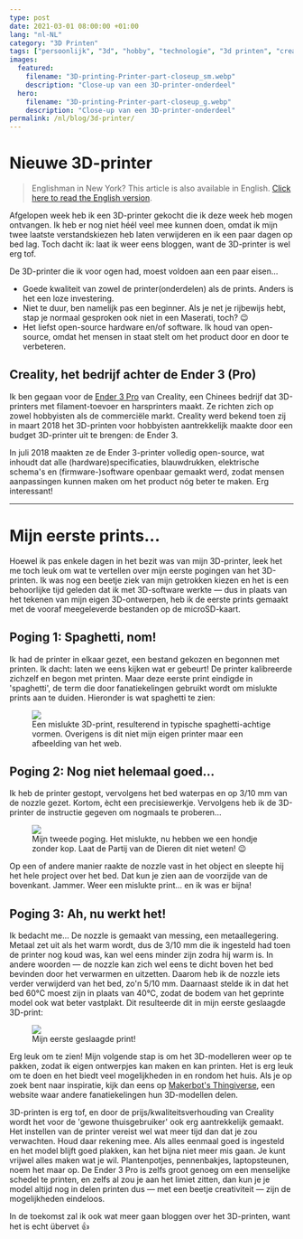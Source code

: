 ```yaml
---
type: post
date: 2021-03-01 08:00:00 +01:00
lang: "nl-NL"
category: "3D Printen"
tags: ["persoonlijk", "3d", "hobby", "technologie", "3d printen", "creativiteit"]
images:
  featured:
    filename: "3D-printing-Printer-part-closeup_sm.webp"
    description: "Close-up van een 3D-printer-onderdeel"
  hero:
    filename: "3D-printing-Printer-part-closeup_g.webp"
    description: "Close-up van een 3D-printer-onderdeel"
permalink: /nl/blog/3d-printer/
---
```


# Nieuwe 3D-printer

> Englishman in New York? This article is also available in English. [Click here to read the English version][English article version].

Afgelopen week heb ik een 3D-printer gekocht die ik deze week heb mogen ontvangen. Ik heb er nog niet héél veel mee kunnen doen, omdat ik mijn <tooltip text="ik klink nu heel dom">twee laatste verstandskiezen heb laten verwijderen</tooltip> en ik een <tooltip text="luie hond">paar dagen op bed lag</tooltip>. Toch dacht ik: laat ik weer eens bloggen, want de 3D-printer is wel erg tof.

De 3D-printer die ik voor ogen had, moest voldoen aan een paar eisen...

- Goede kwaliteit van zowel de printer(onderdelen) als de prints. Anders is het een loze investering.
- Niet te duur, ben namelijk pas een beginner. Als je net je rijbewijs hebt, stap je normaal gesproken ook niet in een <tooltip text="hele dure auto">Maserati</tooltip>, toch? :wink:
- Het liefst <tooltip text="iets waarvan alle ins en outs openbaar zijn gemaakt">open-source</tooltip> hardware en/of software. Ik houd van open-source, omdat het mensen in staat stelt om het product door en door te verbeteren.

## Creality, het bedrijf achter de Ender 3 (Pro)

Ik ben gegaan voor de [Ender 3 Pro][] van Creality, een Chinees bedrijf dat 3D-printers met <tooltip text="printbaar materiaal op een rol">filament</tooltip>-toevoer en <tooltip text="hars dat hard wordt door het met UV-licht te belichten">harsprinters</tooltip> maakt. Ze richten zich op zowel <tooltip text="zolderkamerautisten, zoals ik">hobbyisten</tooltip> als de commerciële markt. Creality werd bekend toen zij in maart 2018 het 3D-printen voor hobbyisten aantrekkelijk maakte door een budget 3D-printer uit te brengen: de Ender 3.

In juli 2018 maakten ze de Ender 3-printer volledig open-source, wat inhoudt dat alle (hardware)specificaties, blauwdrukken, elektrische schema's en (<tooltip text="stukje software dat de hardware aanstuurt, zoals de motors ">firmware</tooltip>-)software openbaar gemaakt werd, zodat mensen aanpassingen kunnen maken om het product nóg beter te maken. Erg interessant!

---

# Mijn eerste prints...

Hoewel ik pas enkele dagen in het bezit was van mijn 3D-printer, leek het me toch leuk om wat te vertellen over mijn eerste pogingen van het 3D-printen. Ik was nog een beetje ziek van mijn getrokken kiezen en het is een behoorlijke tijd geleden dat ik met 3D-software werkte &mdash; dus in plaats van het tekenen van mijn eigen 3D-ontwerpen, heb ik de eerste prints gemaakt met de vooraf meegeleverde bestanden op de microSD-kaart.

## Poging 1: Spaghetti, nom!

Ik had de printer in elkaar gezet, een bestand gekozen en begonnen met printen. Ik dacht: laten we eens kijken wat er gebeurt! De printer kalibreerde zichzelf en begon met printen. Maar deze eerste print eindigde in 'spaghetti', de term die door fanatiekelingen gebruikt wordt om mislukte prints aan te duiden. Hieronder is wat spaghetti te zien:

<figure><img src="/assets/img/content/blog/3D-printing-Spaghetti.webp"/><figcaption>Een mislukte 3D-print, resulterend in typische spaghetti-achtige vormen. Overigens is dit niet mijn eigen printer maar een afbeelding van het web.</figcaption></figure>

## Poging 2: Nog niet helemaal goed...

Ik heb de printer gestopt, vervolgens het <tooltip text="de plaat waar de printer het materiaal op spuit">bed</tooltip> waterpas en op 3/10 mm van de <tooltip text="spuitkop van de printer">nozzle</tooltip> gezet. Kortom, ècht een precisiewerkje. Vervolgens heb ik de 3D-printer de instructie gegeven om nogmaals te proberen...

<figure><img src="/assets/img/content/blog/3D-printing-Second-failed-print.webp"/><figcaption>Mijn tweede poging. Het mislukte, nu hebben we een hondje zonder kop. Laat de Partij van de Dieren dit niet weten! &#x1f609;</figcaption></figure>

Op een of andere manier raakte de nozzle vast in het object en sleepte hij het hele project over het <tooltip text="de plaat waar de printer het materiaal op spuit">bed</tooltip>. Dat kun je zien aan de voorzijde van de bovenkant. Jammer. Weer een mislukte print... en ik was er bijna!

## Poging 3: Ah, nu werkt het!

Ik bedacht me... De nozzle is gemaakt van messing, een metaallegering. Metaal zet uit als het warm wordt, dus de 3/10 mm die ik ingesteld had toen de printer nog koud was, kan wel eens minder zijn zodra hij warm is. In andere woorden &mdash; de nozzle kan zich wel eens te dicht boven het bed bevinden door het verwarmen en uitzetten. Daarom heb ik de nozzle iets verder verwijderd van het bed, zo'n 5/10 mm. Daarnaast stelde ik in dat het bed 60&deg;C moest zijn in plaats van 40&deg;C, zodat de bodem van het geprinte model ook wat beter vastplakt. Dit resulteerde dit in mijn eerste geslaagde 3D-print:

<figure><img src="/assets/img/content/blog/3D-printing-First-successful-print.webp"/><figcaption>Mijn eerste geslaagde print!</figcaption></figure>

Erg leuk om te zien! Mijn volgende stap is om het 3D-modelleren weer op te pakken, zodat ik eigen ontwerpjes kan maken en kan printen. Het is erg leuk om te doen en het biedt veel mogelijkheden in en rondom het huis. Als je op zoek bent naar inspiratie, kijk dan eens op [Makerbot's Thingiverse][], een website waar andere fanatiekelingen hun 3D-modellen delen.

3D-printen is erg tof, en door de prijs/kwaliteitsverhouding van Creality wordt het voor de '<tooltip text="échte nerds">gewone thuisgebruiker</tooltip>' ook erg aantrekkelijk gemaakt. Het instellen van de printer vereist wel wat meer tijd dan dat je zou verwachten. Houd daar rekening mee. Als alles eenmaal goed is ingesteld en het model blijft goed plakken, <tooltip text="dus altijd nog">kan het bijna niet meer mis gaan</tooltip>. Je kunt vrijwel alles maken wat je wil. Plantenpotjes, pennenbakjes, laptopsteunen, noem het maar op. De Ender 3 Pro is zelfs groot genoeg om een menselijke schedel te printen, en zelfs al zou je aan het limiet zitten, dan kun je je model altijd nog in delen printen dus &mdash; met een beetje creativiteit &mdash; zijn de mogelijkheden eindeloos.

In de toekomst zal ik ook wat meer gaan bloggen over het 3D-printen, want het is echt übervet :+1:

[English article version]: /blog/3d-printer
[Ender 3 Pro]: https://www.creality3dofficial.com/products/creality-ender-3-pro-3d-printer	"Bestelpagina van de Ender 3 Pro, een 3D-printer van Creality"
[Makerbot's Thingiverse]: https://www.thingiverse.com/	"Makerbot Thingiverse, een website waarop 3D-artiesten hun creaties delen."
